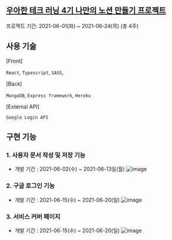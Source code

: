 ## [우아한 테크 러닝 4기 나만의 노션 만들기 프로젝트](https://woowabros.github.io/devrel/2021/04/20/woowa-techcamp_4th.html)
프로젝트 기간: 2021-06-01(화) ~ 2021-06-24(목) (총 4주)


## 사용 기술
[Front]

```React```, ```Typescript```, ```SASS```, 

[Back]

```MongoDB```, ```Express framework```, ```Heroku```

[External API]

```Google Login API```



## 구현 기능
### 1. 사용자 문서 작성 및 저장 기능
- 개발 기간 : 2021-06-02(수) ~ 2021-06-13일(월)
![image](https://user-images.githubusercontent.com/42515875/120399629-5df82480-c377-11eb-9a10-d125571a122a.png)


### 2. 구글 로그인 기능
- 개발 기간 : 2021-06-15(수) ~ 2021-06-20(일)
![image](https://user-images.githubusercontent.com/42515875/120399709-82540100-c377-11eb-8d61-b7e9a4be097d.png)


### 3. 서비스 커버 페이지
- 개발 기간 : 2021-06-15(수) ~ 2021-06-20(일)
![image](https://user-images.githubusercontent.com/42515875/120399438-fcd05100-c376-11eb-8365-848c73570a84.png)

